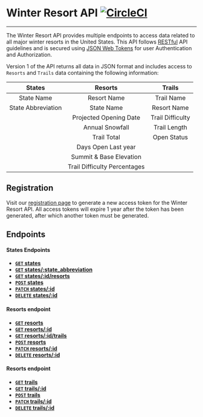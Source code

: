 # Winter Resort API [![CircleCI](https://circleci.com/gh/dstock48/byo-backend.svg?style=svg)](https://circleci.com/gh/dstock48/byo-backend)
---
The Winter Resort API provides multiple endpoints to access data related to all major winter resorts in the United States. This API follows [RESTful](https://en.wikipedia.org/wiki/Representational_state_transfer) API guidelines and is secured using [JSON Web Tokens](https://jwt.io/) for user Authentication and Authorization.

Version 1 of the API returns all data in JSON format and includes access to `Resorts` and `Trails` data containing the following information:

| States               | Resorts                      | Trails           |
| :------------------: | :--------------------------: | :--------------: |
| State Name           | Resort Name                  | Trail Name       |
| State Abbreviation   | State Name                   | Resort Name      |
|                      | Projected Opening Date       | Trail Difficulty |
|                      | Annual Snowfall              | Trail Length     |
|                      | Trail Total                  | Open Status      |
|                      | Days Open Last year          |                  |
|                      | Summit & Base Elevation      |                  |
|                      | Trail Difficulty Percentages |                  |

## Registration
Visit our [registration page](https://winter-resort-api.herokuapp.com/) to generate a new access token for the Winter Resort API. All access tokens will expire 1 year after the token has been generated, after which another token must be generated.

## Endpoints

#### States Endpoints

- **[`GET` states]()**
- **[`GET` states/:state_abbreviation]()**
- **[`GET` states/:id/resorts]()**
- **[`POST` states]()**
- **[`PATCH` states/:id]()**
- **[`DELETE` states/:id]()**

#### Resorts endpoint

- **[`GET` resorts]()**
- **[`GET` resorts/:id]()**
- **[`GET` resorts/:id/trails]()**
- **[`POST` resorts]()**
- **[`PATCH` resorts/:id]()**
- **[`DELETE` resorts/:id]()**

#### Resorts endpoint

- **[`GET` trails]()**
- **[`GET` trails/:id]()**
- **[`POST` trails]()**
- **[`PATCH` trails/:id]()**
- **[`DELETE` trails/:id]()**
